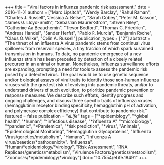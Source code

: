 +++
title = "Viral factors in influenza pandemic risk assessment."
date = 2016-11-01
authors = ["Marc Lipsitch", "Wendy Barclay", "Rahul Raman", "Charles J. Russell", "Jessica A. Belser", "Sarah Cobey", "Peter M. Kasson", "James O. Lloyd-Smith", "Sebastian Maurer-Stroh", "Steven Riley", "Catherine Aa Beauchemin", "Trevor Bedford", "Thomas C. Friedrich", "Andreas Handel", "Sander Herfst", "Pablo R. Murcia", "Benjamin Roche", "Claus O. Wilke", "Colin A. Russell"]
publication_types = ["2"]
abstract = "The threat of an influenza A virus pandemic stems from continual virus spillovers from reservoir species, a tiny fraction of which spark sustained transmission in  humans. To date, no pandemic emergence of a new influenza strain has been preceded by detection of a closely related precursor in an animal or human. Nonetheless, influenza surveillance efforts are expanding, prompting a need for tools to assess the pandemic risk posed by a detected virus. The goal would be to use genetic sequence and/or biological assays of viral traits to identify those non-human influenza viruses with the greatest risk of evolving into pandemic threats, and/or to understand drivers of such evolution, to prioritize pandemic prevention or response measures. We describe such efforts, identify progress and  ongoing challenges, and discuss three specific traits of influenza viruses (hemagglutinin receptor binding specificity, hemagglutinin pH of activation, and  polymerase complex efficiency) that contribute to pandemic risk."
featured = false
publication = "*eLife*"
tags = ["*epidemiology", "*global health", "*human", "*infectious disease", "*influenza A", "*microbiology", "*pandemic", "*Pandemics", "*risk prediction", "*virus", "Animals", "Epidemiological Monitoring", "Hemagglutinin Glycoproteins", "Influenza Virus/genetics/metabolism", "Humans", "Influenza A virus/genetics/*pathogenicity", "Influenza", "Human/*epidemiology/*virology", "Risk Assessment", "RNA Replicase/genetics/metabolism", "Virulence Factors/genetics/metabolism", "Zoonoses/*epidemiology/*virology"]
doi = "10.7554/eLife.18491"
+++

